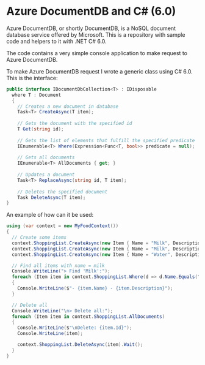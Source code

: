 # Azure DocumentDB and C# (6.0)

Azure DocumentDB, or shortly DocumentDB, is a NoSQL document database service offered by Microsoft. This is a repository with sample code and helpers to it with .NET C# 6.0.

The code contains a very simple console application to make request to Azure DocumentDB.

To make Azure DocumentDB request I wrote a generic class using C# 6.0. This is the interface:

```csharp
public interface IDocumentDbCollection<T> : IDisposable
  where T : Document
  {
    // Creates a new document in database
    Task<T> CreateAsync(T item);
  
    // Gets the document with the specified id
    T Get(string id);
  
    // Gets the list of elements that fulfill the specified predicate
    IEnumerable<T> Where(Expression<Func<T, bool>> predicate = null);
    
    // Gets all documents
    IEnumerable<T> AllDocuments { get; }
  
    // Updates a document
    Task<T> ReplaceAsync(string id, T item);
  
    // Deletes the specified document
    Task DeleteAsync(T item);
}
  ```
An example of how can it be used:

```csharp
using (var context = new MyFoodContext())
{
  // Create some items
  context.ShoppingList.CreateAsync(new Item { Name = "Milk", Description = "Skimmed milk" }).Wait();
  context.ShoppingList.CreateAsync(new Item { Name = "Milk", Description = "Whole milk" }).Wait();
  context.ShoppingList.CreateAsync(new Item { Name = "Water", Description = "Mineral" }).Wait();

  // Find all items with name = milk
  Console.WriteLine("> Find 'Milk':");
  foreach (Item item in context.ShoppingList.Where(d => d.Name.Equals("Milk")))
  {
    Console.WriteLine($"- {item.Name} - {item.Description}");
  }

  // Delete all
  Console.WriteLine("\n> Delete all:");
  foreach (Item item in context.ShoppingList.AllDocuments)
  {
    Console.WriteLine($"\nDelete: {item.Id}");
    Console.WriteLine(item);

    context.ShoppingList.DeleteAsync(item).Wait();
  }
}
 ```
